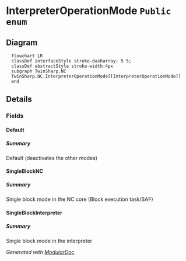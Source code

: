# InterpreterOperationMode `Public enum`

## Diagram
```mermaid
  flowchart LR
  classDef interfaceStyle stroke-dasharray: 5 5;
  classDef abstractStyle stroke-width:4px
  subgraph TwinSharp.NC
  TwinSharp.NC.InterpreterOperationMode[[InterpreterOperationMode]]
  end
```

## Details
### Fields
#### Default
##### Summary
Default (deactivates the other modes)

#### SingleBlockNC
##### Summary
Single block mode in the NC core (Block execution task/SAF)

#### SingleBlockInterpreter
##### Summary
Single block mode in the interpreter

*Generated with* [*ModularDoc*](https://github.com/hailstorm75/ModularDoc)
